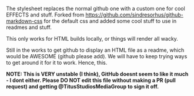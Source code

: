 The stylesheet replaces the normal github one with a custom one for cool EFFECTS and stuff. Forked from https://github.com/sindresorhus/github-markdown-css for the default css and added some cool stuff to use in readmes and stuff. 


This only works for HTML builds locally, or things will render all wacky.

Still in the works to get github to display an HTML file as a readme, which would be AWESOME (github please add). We will have to keep trying ways to get around it for it to work. Hence, this.

**NOTE: This is VERY unstable (I think), GitHub doesnt seem to like it much - I dont either. Please DO NOT edit this file without making a PR (pull request) and getting @TitusStudiosMediaGroup to sign it off.**
